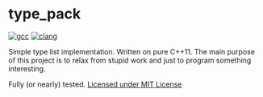 # type_pack

[![gcc](https://github.com/edKotinsky/type_pack/actions/workflows/gcc.yml/badge.svg)](https://github.com/edKotinsky/type_pack/actions/workflows/gcc.yml)
[![clang](https://github.com/edKotinsky/type_pack/actions/workflows/clang.yml/badge.svg)](https://github.com/edKotinsky/type_pack/actions/workflows/clang.yml)

Simple type list implementation. Written on pure C++11. 
The main purpose of this project is to relax from stupid work and 
just to program something interesting.

Fully (or nearly) tested. [Licensed under MIT License](./LICENSE)
